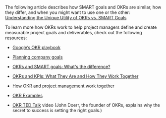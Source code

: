 The following article describes how SMART goals and OKRs are similar, how they differ, and when you might want to use one or the other:  [Understanding the Unique Utility of OKRs vs. SMART Goals](https://www.smartsheet.com/content/okr-vs-smart-goals)

To learn more how OKRs work to help project managers define and create measurable project goals and deliverables, check out the following resources:

- [Google’s OKR playbook](https://www.whatmatters.com/resources/google-okr-playbook/)
    
- [Planning company goals](https://asana.com/guide/examples/project-management/goals-okrs-planning)
    
- [OKRs and SMART goals: What's the difference?](https://www.whatmatters.com/resources/okrs-smart-goals-difference-between/)
    
- [OKRs and KPIs: What They Are and How They Work Together](https://www.reflektive.com/blog/okrs-and-kpis-what-they-are-and-how-they-work-together/)
    
- [How OKR and project management work together](https://www.perdoo.com/resources/okr-and-project-management/)
    
- [OKR Examples](https://www.workfront.com/strategic-planning/goals/okr/okr-examples)
    
- [OKR TED Talk](https://www.youtube.com/watch?v=L4N1q4RNi9I) video (John Doerr, the founder of OKRs, explains why the secret to success is setting the right goals.)